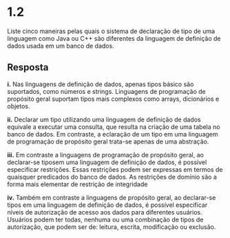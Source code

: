 # 1.2

Liste cinco maneiras pelas quais o sistema de declaração de tipo de uma linguagem como Java ou C++ são diferentes da linguagem de definição de dados usada em um banco de dados.

## Resposta

**i.** Nas linguagens de definição de dados, apenas tipos básico são suportados, como números e strings. Linguagens de programação de propósito geral suportam tipos mais complexos como arrays, dicionários e objetos.

**ii.** Declarar um tipo utilizando uma linguagem de definição de dados equivale a executar uma consulta, que resulta na criação de uma tabela no banco de dados. Em contraste, a eclaração de um tipo em uma linguagem de programação de propósito geral trata-se apenas de uma abstração.

**iii.** Em contraste a linguagens de programação de propósito geral, ao declarar-se tiposem uma linguagem de definição de dados, é possível especificar restrições. Essas restrições podem ser expressas em termos de quaisquer predicados do banco de dados. As restrições de domínio são a forma mais elementar de restrição de integridade

**iv.** Também em contraste a linguagens de propósito geral, ao declarar-se tipos em uma linguagem de definição de dados, é possível especificar níveis de autorização de acesso aos dados para diferentes usuários. Usuários podem ter todas, nenhuma ou uma combinação de tipos de autorização, que podem ser de: leitura, escrita, modificação ou exclusão.
